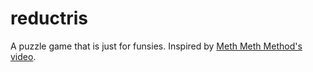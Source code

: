 # reductris

A puzzle game that is just for funsies. Inspired by [Meth Meth Method's video](https://www.youtube.com/watch?v=H2aW5V46khA).
